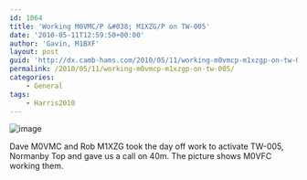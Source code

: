 ```yaml
---
id: 1064
title: 'Working M0VMC/P &#038; M1XZG/P on TW-005'
date: '2010-05-11T12:59:50+00:00'
author: 'Gavin, M1BXF'
layout: post
guid: 'http://dx.camb-hams.com/2010/05/11/working-m0vmcp-m1xzgp-on-tw-005/'
permalink: /2010/05/11/working-m0vmcp-m1xzgp-on-tw-005/
categories:
    - General
tags:
    - Harris2010
---
```


![image](http://dx.camb-hams.com/wp-content/uploads/2010/05/wpid-2010-05-11-13.46.17.jpg)

Dave M0VMC and Rob M1XZG took the day off work to activate TW-005, Normanby Top and gave us a call on 40m. The picture shows M0VFC working them.